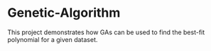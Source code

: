 # Genetic-Algorithm
This project demonstrates how GAs can be used to find the best-fit polynomial for a given dataset.
